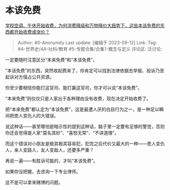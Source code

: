 # 本该免费
[学校空调、午休开始收费，为何消费降级和万物降价大趋势下，这些本该免费的东西都开始收费或涨价？](https://www.zhihu.com/question/620618493/answer/3208362427)

> Author: #0-Anonymity
> Last update: [编辑于 2023-09-12]
> Link:
> Tag: #4-世界史/4A-社科/教育 #5-专题合集/合集1-概念与定义
> 评论区:
> 泛讨论:

一定要随时注意区分“本来免费“和“本该免费”。

“本该免费”的东西，突然收起费来了，你肯定可以找到法律依据去举报、投诉乃至起诉对方侵占公共资源。

你至少要相信你能打这官司、能打赢这官司，你才可以说“本该免费”。

“本来免费”则仅仅只是人家出于各种理由没有收费，现在决定开始收费了。

把“本来免费”都认定为“本该免费”，这是最遭人厌的白目行为之一，是一种足以瞬间把恩人变仇人的大错误。

说这种话——甚至哪怕是暗示性的提到这种话，脑子里一定要有足够的警觉，否则你还会觉得是人家“莫名其妙”、“喜怒无常”、“不讲道理”。

而这个错误对小朋友是极其极其容易犯，犯完之后代价又最大的一种——恩人变仇人，亲人变路人，友人变敌人，还要多严重？

再说一遍——有胜诉可能的，才叫“本该免费”。

如果你没把握，去咨询一下专业律师。

这不是可以拿来赌博的问题。
